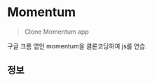 # Momentum

> Clone Momentum app

구글 크롬 앱인 momentum을 클론코딩하여 js를 연습.

## 정보

[app-url]: https://chrome.google.com/webstore/detail/momentum/laookkfknpbbblfpciffpaejjkokdgca
